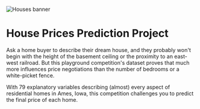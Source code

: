 ![Houses banner](https://storage.googleapis.com/kaggle-competitions/kaggle/5407/media/housesbanner.png "Houses banner")

# House Prices Prediction Project

Ask a home buyer to describe their dream house, and they probably won't begin with the height of the basement ceiling or the proximity to an east-west railroad. But this playground competition's dataset proves that much more influences price negotiations than the number of bedrooms or a white-picket fence.

With 79 explanatory variables describing (almost) every aspect of residential homes in Ames, Iowa, this competition challenges you to predict the final price of each home.